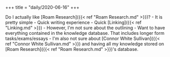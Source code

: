 +++
title = "daily/2020-06-16"
+++

Do I actually like [Roam Research]({{< ref "Roam Research.md" >}})?
    - It is pretty simple
        - Quick writing experience
        - Quick [Linking]({{< ref "Linking.md" >}})
    - However, I'm not sure about the outlining
        - Want to have everything contained in the knowledge database. That includes longer form tasks/exams/essays
    - I'm also not sure about [Connor White Sullivan]({{< ref "Connor White Sullivan.md" >}}) and having all my knowledge stored on [Roam Research]({{< ref "Roam Research.md" >}})'s database.
